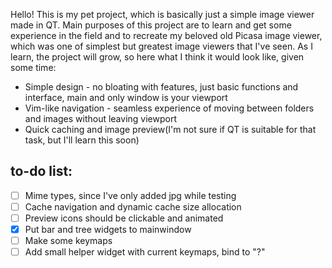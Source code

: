 Hello! This is my pet project, which is basically just a simple image viewer made in QT. Main purposes of this project are to learn and get some experience in the field and to recreate my beloved old Picasa image viewer, which was one of simplest but greatest image viewers that I've seen. As I learn, the project will grow, so here what I think it would look like, given some time:
- Simple design - no bloating with features, just basic functions and interface, main and only window is your viewport
- Vim-like navigation - seamless experience of moving between folders and images without leaving viewport
- Quick caching and image preview(I'm not sure if QT is suitable for that task, but I'll learn this soon)

## to-do list:
- [ ] Mime types, since I've only added jpg while testing
- [ ] Cache navigation and dynamic cache size allocation
- [ ] Preview icons should be clickable and animated
- [x] Put bar and tree widgets to mainwindow
- [ ] Make some keymaps
- [ ] Add small helper widget with current keymaps, bind to "?"
